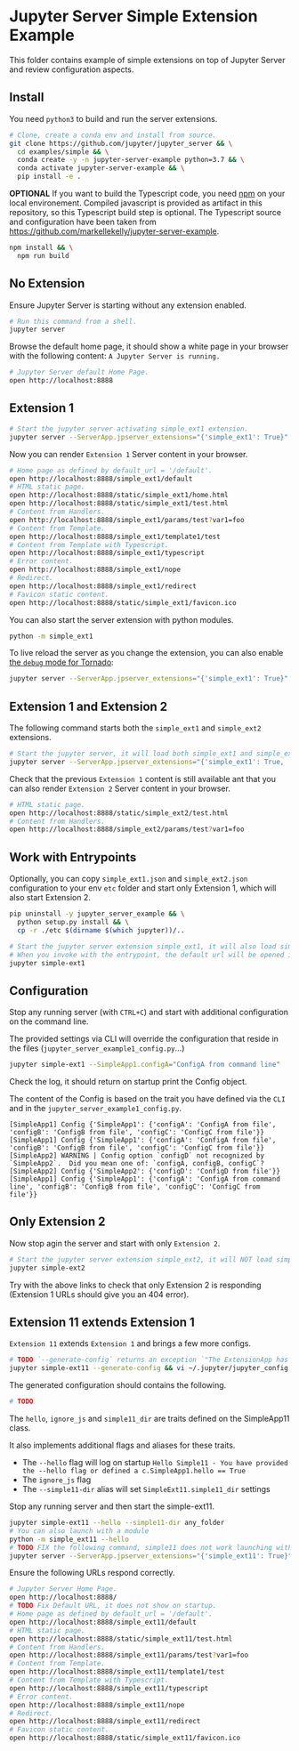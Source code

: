 # Jupyter Server Simple Extension Example

This folder contains example of simple extensions on top of Jupyter Server and review configuration aspects.

## Install

You need `python3` to build and run the server extensions.

```bash
# Clone, create a conda env and install from source.
git clone https://github.com/jupyter/jupyter_server && \
  cd examples/simple && \
  conda create -y -n jupyter-server-example python=3.7 && \
  conda activate jupyter-server-example && \
  pip install -e .
```

**OPTIONAL** If you want to build the Typescript code, you need [npm](https://www.npmjs.com) on your local environement. Compiled javascript is provided as artifact in this repository, so this Typescript build step is optional. The Typescript source and configuration have been taken from https://github.com/markellekelly/jupyter-server-example.

```bash
npm install && \
  npm run build
```

## No Extension

Ensure Jupyter Server is starting without any extension enabled.

```bash
# Run this command from a shell.
jupyter server
```

Browse the default home page, it should show a white page in your browser with the following content: `A Jupyter Server is running.`

```bash
# Jupyter Server default Home Page.
open http://localhost:8888
```

## Extension 1

```bash
# Start the jupyter server activating simple_ext1 extension.
jupyter server --ServerApp.jpserver_extensions="{'simple_ext1': True}"
```

Now you can render `Extension 1` Server content in your browser.

```bash
# Home page as defined by default_url = '/default'.
open http://localhost:8888/simple_ext1/default
# HTML static page.
open http://localhost:8888/static/simple_ext1/home.html
open http://localhost:8888/static/simple_ext1/test.html
# Content from Handlers.
open http://localhost:8888/simple_ext1/params/test?var1=foo
# Content from Template.
open http://localhost:8888/simple_ext1/template1/test
# Content from Template with Typescript.
open http://localhost:8888/simple_ext1/typescript
# Error content.
open http://localhost:8888/simple_ext1/nope
# Redirect.
open http://localhost:8888/simple_ext1/redirect
# Favicon static content.
open http://localhost:8888/static/simple_ext1/favicon.ico
```

You can also start the server extension with python modules.

```bash
python -m simple_ext1
```

To live reload the server as you change the extension, you can also enable [the `debug` mode for Tornado](https://www.tornadoweb.org/en/stable/guide/running.html#debug-mode-and-automatic-reloading):

```bash
jupyter server --ServerApp.jpserver_extensions="{'simple_ext1': True}" --ServerApp.tornado_settings="{'debug': True}"
```

## Extension 1 and Extension 2

The following command starts both the `simple_ext1` and `simple_ext2` extensions.

```bash
# Start the jupyter server, it will load both simple_ext1 and simple_ext2 based on the provided trait.
jupyter server --ServerApp.jpserver_extensions="{'simple_ext1': True, 'simple_ext2': True}"
```

Check that the previous `Extension 1` content is still available ant that you can also render `Extension 2` Server content in your browser.

```bash
# HTML static page.
open http://localhost:8888/static/simple_ext2/test.html
# Content from Handlers.
open http://localhost:8888/simple_ext2/params/test?var1=foo
```

## Work with Entrypoints

Optionally, you can copy `simple_ext1.json` and `simple_ext2.json` configuration to your env `etc` folder and start only Extension 1, which will also start Extension 2.

```bash
pip uninstall -y jupyter_server_example && \
  python setup.py install && \
  cp -r ./etc $(dirname $(which jupyter))/..
```

```bash
# Start the jupyter server extension simple_ext1, it will also load simple_ext2 because of load_other_extensions = True..
# When you invoke with the entrypoint, the default url will be opened in your browser.
jupyter simple-ext1
```

## Configuration

Stop any running server (with `CTRL+C`) and start with additional configuration on the command line.

The provided settings via CLI will override the configuration that reside in the files (`jupyter_server_example1_config.py`...)

```bash
jupyter simple-ext1 --SimpleApp1.configA="ConfigA from command line"
```

Check the log, it should return on startup print the Config object.

The content of the Config is based on the trait you have defined via the `CLI` and in the `jupyter_server_example1_config.py`.

```
[SimpleApp1] Config {'SimpleApp1': {'configA': 'ConfigA from file', 'configB': 'ConfigB from file', 'configC': 'ConfigC from file'}}
[SimpleApp1] Config {'SimpleApp1': {'configA': 'ConfigA from file', 'configB': 'ConfigB from file', 'configC': 'ConfigC from file'}}
[SimpleApp2] WARNING | Config option `configD` not recognized by `SimpleApp2`.  Did you mean one of: `configA, configB, configC`?
[SimpleApp2] Config {'SimpleApp2': {'configD': 'ConfigD from file'}}
[SimpleApp1] Config {'SimpleApp1': {'configA': 'ConfigA from command line', 'configB': 'ConfigB from file', 'configC': 'ConfigC from file'}}
```

## Only Extension 2

Now stop agin the server and start with only `Extension 2`.

```bash
# Start the jupyter server extension simple_ext2, it will NOT load simple_ext1 because of load_other_extensions = False.
jupyter simple-ext2
```

Try with the above links to check that only Extension 2 is responding (Extension 1 URLs should give you an 404 error).

## Extension 11 extends Extension 1

`Extension 11` extends `Extension 1` and brings a few more configs.

```bash
# TODO `--generate-config` returns an exception `"The ExtensionApp has not ServerApp "`
jupyter simple-ext11 --generate-config && vi ~/.jupyter/jupyter_config.py`.
```

The generated configuration should contains the following.

```bash
# TODO
```

The `hello`, `ignore_js` and `simple11_dir` are traits defined on the SimpleApp11 class.

It also implements additional flags and aliases for these traits.

- The `--hello` flag will log on startup `Hello Simple11 - You have provided the --hello flag or defined a c.SimpleApp1.hello == True`
- The `ignore_js` flag
- The `--simple11-dir` alias will set `SimpleExt11.simple11_dir` settings

Stop any running server and then start the simple-ext11.

```bash
jupyter simple-ext11 --hello --simple11-dir any_folder
# You can also launch with a module
python -m simple_ext11 --hello
# TODO FIX the following command, simple11 does not work launching with jpserver_extensions parameter.
jupyter server --ServerApp.jpserver_extensions="{'simple_ext11': True}" --hello --simple11-dir any_folder
```

Ensure the following URLs respond correctly.

```bash
# Jupyter Server Home Page.
open http://localhost:8888/
# TODO Fix Default URL, it does not show on startup.
# Home page as defined by default_url = '/default'.
open http://localhost:8888/simple_ext11/default
# HTML static page.
open http://localhost:8888/static/simple_ext11/test.html
# Content from Handlers.
open http://localhost:8888/simple_ext11/params/test?var1=foo
# Content from Template.
open http://localhost:8888/simple_ext11/template1/test
# Content from Template with Typescript.
open http://localhost:8888/simple_ext11/typescript
# Error content.
open http://localhost:8888/simple_ext11/nope
# Redirect.
open http://localhost:8888/simple_ext11/redirect
# Favicon static content.
open http://localhost:8888/static/simple_ext11/favicon.ico
```
